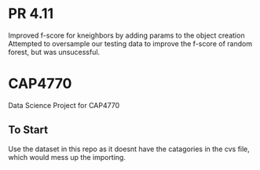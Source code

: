 
# PR 4.11
Improved f-score for kneighbors by adding params to the object creation
Attempted to oversample our testing data to improve the f-score of random forest, but was unsucessful. 
# CAP4770
Data Science Project for CAP4770
## To Start
Use the dataset in this repo as it doesnt have the catagories in the cvs file, which would mess up the importing. 
